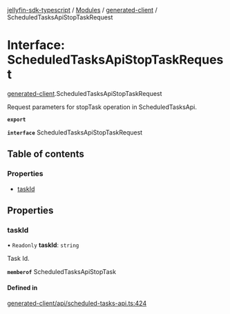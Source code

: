 [jellyfin-sdk-typescript](../README.md) / [Modules](../modules.md) / [generated-client](../modules/generated_client.md) / ScheduledTasksApiStopTaskRequest

# Interface: ScheduledTasksApiStopTaskRequest

[generated-client](../modules/generated_client.md).ScheduledTasksApiStopTaskRequest

Request parameters for stopTask operation in ScheduledTasksApi.

**`export`**

**`interface`** ScheduledTasksApiStopTaskRequest

## Table of contents

### Properties

- [taskId](generated_client.ScheduledTasksApiStopTaskRequest.md#taskid)

## Properties

### taskId

• `Readonly` **taskId**: `string`

Task Id.

**`memberof`** ScheduledTasksApiStopTask

#### Defined in

[generated-client/api/scheduled-tasks-api.ts:424](https://github.com/thornbill/jellyfin-sdk-typescript/blob/644c849/src/generated-client/api/scheduled-tasks-api.ts#L424)
